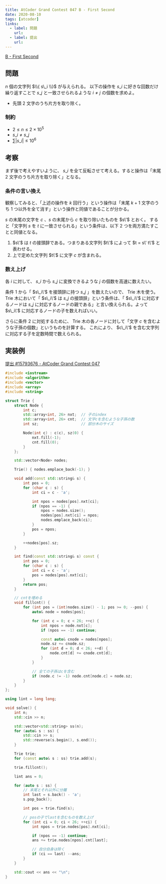 ```yaml
---
title: AtCoder Grand Contest 047 B - First Second
date: 2020-08-10
tags: [atcoder]
links:
  - label: 問題
    url: 
  - label: 提出
    url: 
---
```


[B - First Second](https://atcoder.jp/contests/agc047/tasks/agc047_b)

## 問題

$n$ 個の文字列 $\\{ s\_i \\}$ が与えられる。
以下の操作を $s\_i$ に好きな回数だけ繰り返すことで $s\_j$ と一致させられるような $i \neq j$ の個数を求めよ。

- 先頭 2 文字のうち片方を取り除く。

### 制約

- $2 \leq n \leq 2 \times 10^5$
- $s\_i \neq s\_j$
- $\sum |s\_i| \leq 10^6$

## 考察

まず後で考えやすいように、 $s\_i$ を全て反転させて考える。すると操作は「末尾 2 文字のうち片方を取り除く」となる。

### 条件の言い換え

観察してみると、「上述の操作を $k$ 回行う」という操作は「末尾 $k + 1$ 文字のうち 1 つ以外を全て消す」という操作と同値であることが分かる。

$s$ の末尾の文字を $c$ 、$s$ の末尾から $c$ を取り除いたものを $s\'$ とおく。
すると「文字列 $s$ を $t$ に一致させられる」という条件は、以下 2 つを両方満たすことと同値となる。

1. $s\'$ は $t$ の接頭辞である。つまりある文字列 $t\'$ によって $t = s\' t\'$ と表わせる。
2. 上で定めた文字列 $t\'$ に文字 $c$ が含まれる。

### 数え上げ

各 $i$ に対して、 $s\_i$ から $s\_j$ に変換できるような $j$ の個数を高速に数えたい。

条件 1 から「 $s\_i\'$ を接頭辞に持つ $s\_j$ 」を数えたいので、 Trie 木を使う。 Trie 木において「 $s\_i\'$ は $s\_j$ の接頭辞」という条件は、「 $s\_i\'$ に対応するノードは $s\_j$ に対応するノードの親である」と言い換えられる。よって $s\_i\'$ に対応するノードの子を数えればいい。

さらに条件 2 に対処するために、 Trie 木の各ノードに対して「文字 $c$ を含むような子孫の個数」というものを計算する。
これにより、 $c\_i\'$ を含む文字列に対応する子を定数時間で数えられる。

## 実装例

[提出 #15793676 - AtCoder Grand Contest 047](https://atcoder.jp/contests/agc047/submissions/15793676)

```cpp
#include <iostream>
#include <algorithm>
#include <vector>
#include <array>
#include <string>

struct Trie {
    struct Node {
        int c;
        std::array<int, 26> nxt;  // 子のindex
        std::array<int, 26> cnt;  // 文字cを含むような子孫の数
        int sz;                   // 部分木のサイズ

        Node(int c) : c(c), sz(0) {
            nxt.fill(-1);
            cnt.fill(0);
        }
    };

    std::vector<Node> nodes;

    Trie() { nodes.emplace_back(-1); }

    void add(const std::string& s) {
        int pos = 0;
        for (char c : s) {
            int ci = c - 'a';

            int npos = nodes[pos].nxt[ci];
            if (npos == -1) {
                npos = nodes.size();
                nodes[pos].nxt[ci] = npos;
                nodes.emplace_back(ci);
            }
            pos = npos;
        }

        ++nodes[pos].sz;
    }

    int find(const std::string& s) const {
        int pos = 0;
        for (char c : s) {
            int ci = c - 'a';
            pos = nodes[pos].nxt[ci];
        }
        return pos;
    }

    // cntを埋める
    void fillcnt() {
        for (int pos = (int)nodes.size() - 1; pos >= 0; --pos) {
            auto& node = nodes[pos];

            for (int c = 0; c < 26; ++c) {
                int npos = node.nxt[c];
                if (npos == -1) continue;

                const auto& cnode = nodes[npos];
                node.sz += cnode.sz;
                for (int d = 0; d < 26; ++d) {
                    node.cnt[d] += cnode.cnt[d];
                }
            }

            // 全ての子孫はcを含む
            if (node.c != -1) node.cnt[node.c] = node.sz;
        }
    }
};

using lint = long long;

void solve() {
    int n;
    std::cin >> n;

    std::vector<std::string> ss(n);
    for (auto& s : ss) {
        std::cin >> s;
        std::reverse(s.begin(), s.end());
    }

    Trie trie;
    for (const auto& s : ss) trie.add(s);

    trie.fillcnt();

    lint ans = 0;

    for (auto s : ss) {
        // 末尾とそれ以外に分離
        int last = s.back() - 'a';
        s.pop_back();

        int pos = trie.find(s);

        // posの子でlastを含むものを数え上げ
        for (int ci = 0; ci < 26; ++ci) {
            int npos = trie.nodes[pos].nxt[ci];

            if (npos == -1) continue;
            ans += trie.nodes[npos].cnt[last];

            // 自分自身は除く
            if (ci == last) --ans;
        }
    }

    std::cout << ans << "\n";
}
```

